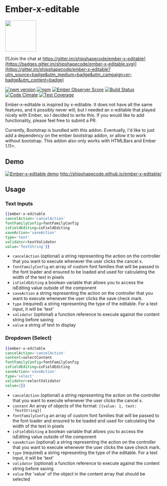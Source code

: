 # Ember-x-editable

<a href="https://shipshape.io/"><img src="http://i.imgur.com/bU4ABmk.png" width="100" height="100"/></a>

[![Join the chat at https://gitter.im/shipshapecode/ember-x-editable](https://badges.gitter.im/shipshapecode/ember-x-editable.svg)](https://gitter.im/shipshapecode/ember-x-editable?utm_source=badge&utm_medium=badge&utm_campaign=pr-badge&utm_content=badge)

[![npm version](https://badge.fury.io/js/ember-x-editable.svg)](https://badge.fury.io/js/ember-x-editable)
[![npm](https://img.shields.io/npm/dm/ember-x-editable.svg)]()
[![Ember Observer Score](http://emberobserver.com/badges/ember-x-editable.svg)](http://emberobserver.com/addons/ember-x-editable)
[![Build Status](https://travis-ci.org/shipshapecode/ember-x-editable.svg?branch=master)](https://travis-ci.org/shipshapecode/ember-x-editable)
[![Code Climate](https://codeclimate.com/github/shipshapecode/ember-x-editable/badges/gpa.svg)](https://codeclimate.com/github/shipshapecode/ember-x-editable)
[![Test Coverage](https://codeclimate.com/github/shipshapecode/ember-x-editable/badges/coverage.svg)](https://codeclimate.com/github/shipshapecode/ember-x-editable/coverage)

Ember-x-editable is inspired by x-editable. It does not have all the same features, and it possibly never will, but I needed an x-editable that played nicely with Ember, so I decided to write this. If you would like to add functionality, please feel free to submit a PR.

Currently, Bootstrap is bundled with this addon. Eventually, I'd like to just add a dependency on the ember bootstrap addon, or allow it to work without bootstrap. This addon also only works with HTMLBars and Ember 1.11+.

## Demo
[![Ember-x-editable demo](http://i.imgur.com/6vVQp6s.png)](http://shipshapecode.github.io/ember-x-editable/)
http://shipshapecode.github.io/ember-x-editable/

## Usage
### Text Inputs
```hbs
{{ember-x-editable
cancelAction='cancelAction'
fontFamilyConfig=fontFamilyConfig
isFieldEditing=isFieldEditing
saveAction='saveAction'
type='text'
validator=textValidator
value='TestString'}}
```
- ```cancelAction``` (optional) a string representing the action on the controller that you want to execute whenever the user clicks the cancel x.
- ```fontFamilyConfig``` an array of custom font families that will be passed to the font loader and ensured to be loaded and used for calculating the width of the text in pixels
- ```isFieldEditing``` a boolean variable that allows you to access the isEditing value outside of the component
- ```saveAction``` a string representing the action on the controller that you want to execute whenever the user clicks the save check mark.
- ```type``` (required) a string representing the type of the editable. For a text input, it will be 'text'
- ```validator``` (optional) a function reference to execute against the content string before saving
- ```value``` a string of text to display 

### Dropdown (Select)
```hbs
{{ember-x-editable
cancelAction='cancelAction'
content=selectContent
fontFamilyConfig=fontFamilyConfig
isFieldEditing=isFieldEditing
saveAction='saveAction'
type='select'
validator=selectValidator
value=2}}
```
- ```cancelAction``` (optional) a string representing the action on the controller that you want to execute whenever the user clicks the cancel x.
- ```content``` An array of objects of the format: ```[{value: 1, text: 'TestString}]``` 
- ```fontFamilyConfig``` an array of custom font families that will be passed to the font loader and ensured to be loaded and used for calculating the width of the text in pixels
- ```isFieldEditing``` a boolean variable that allows you to access the isEditing value outside of the component
- ```saveAction``` (optional) a string representing the action on the controller that you want to execute whenever the user clicks the save check mark.
- ```type``` (required) a string representing the type of the editable. For a text input, it will be 'text'
- ```validator``` (optional) a function reference to execute against the content string before saving
- ```value``` the 'value' of the object in the content array that should be selected
